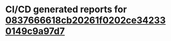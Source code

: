 # CI/CD generated reports for [0837666618cb20261f0202ce342330149c9a97d7](https://github.com/hydephp/develop/commit/0837666618cb20261f0202ce342330149c9a97d7)
